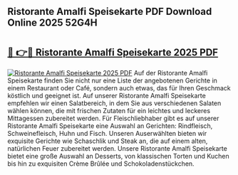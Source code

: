 ## Ristorante Amalfi Speisekarte PDF Download Online 2025 52G4H

# <h2><a href="http://gca52l.nevu.top/?p=Ristorante+Amalfi+Speisekarte">🔗 👉🔴 Ristorante Amalfi Speisekarte 2025 PDF</a></h2>

[![Ristorante Amalfi Speisekarte 2025 PDF](https://i.imgur.com/dBaPXMq.png)](http://gca52l.nevu.top/?p=Ristorante+Amalfi+Speisekarte)
Auf der Ristorante Amalfi Speisekarte finden Sie nicht nur eine Liste der angebotenen Gerichte in einem Restaurant oder Café, sondern auch etwas, das für Ihren Geschmack köstlich und geeignet ist. Auf unserer Ristorante Amalfi Speisekarte empfehlen wir einen Salatbereich, in dem Sie aus verschiedenen Salaten wählen können, die mit frischen Zutaten für ein leichtes und leckeres Mittagessen zubereitet werden. Für Fleischliebhaber gibt es auf unserer Ristorante Amalfi Speisekarte eine Auswahl an Gerichten: Rindfleisch, Schweinefleisch, Huhn und Fisch. Unseren Auserwählten bieten wir exquisite Gerichte wie Schaschlik und Steak an, die auf einem alten, natürlichen Feuer zubereitet werden. Unsere Ristorante Amalfi Speisekarte bietet eine große Auswahl an Desserts, von klassischen Torten und Kuchen bis hin zu exquisiten Crème Brûlée und Schokoladenstückchen.
